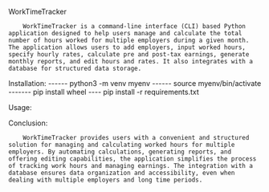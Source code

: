 WorkTimeTracker


        WorkTimeTracker is a command-line interface (CLI) based Python application designed to help users manage and calculate the total number of hours worked for multiple employers during a given month. The application allows users to add employers, input worked hours, specify hourly rates, calculate pre and post-tax earnings, generate monthly reports, and edit hours and rates. It also integrates with a database for structured data storage.

Installation:
  ------ python3 -m venv myenv
  ------ source myenv/bin/activate
  ------- pip install wheel
  ---- pip install -r requirements.txt

Usage:


Conclusion:

        WorkTimeTracker provides users with a convenient and structured solution for managing and calculating worked hours for multiple employers. By automating calculations, generating reports, and offering editing capabilities, the application simplifies the process of tracking work hours and managing earnings. The integration with a database ensures data organization and accessibility, even when dealing with multiple employers and long time periods.




